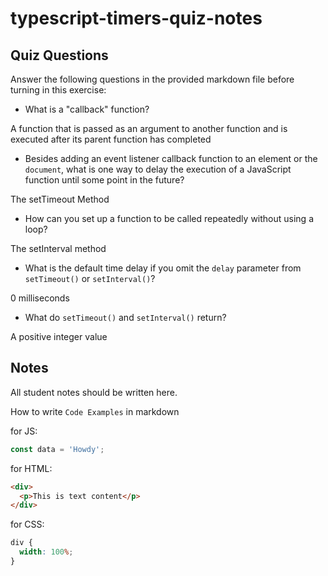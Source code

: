# typescript-timers-quiz-notes

## Quiz Questions

Answer the following questions in the provided markdown file before turning in this exercise:

- What is a "callback" function?

A function that is passed as an argument to another function and is executed after its parent function has completed

- Besides adding an event listener callback function to an element or the `document`, what is one way to delay the execution of a JavaScript function until some point in the future?

The setTimeout Method

- How can you set up a function to be called repeatedly without using a loop?

The setInterval method

- What is the default time delay if you omit the `delay` parameter from `setTimeout()` or `setInterval()`?

0 milliseconds

- What do `setTimeout()` and `setInterval()` return?

A positive integer value

## Notes

All student notes should be written here.

How to write `Code Examples` in markdown

for JS:

```javascript
const data = 'Howdy';
```

for HTML:

```html
<div>
  <p>This is text content</p>
</div>
```

for CSS:

```css
div {
  width: 100%;
}
```
